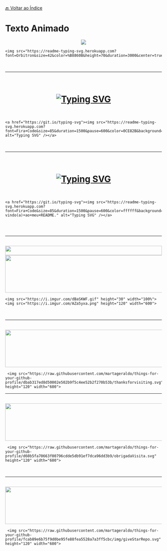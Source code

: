 <br>[🔙 Voltar ao Índice](./README.md)<br>

# Texto Animado


<p align="center">
<img src="https://readme-typing-svg.herokuapp.com?font=Orbitron&size=42&color=%B8860B&height=75&duration=3000&center=true&lines=%F0%9F%85%B6%F0%9F%86%81%F0%9F%85%B4%F0%9F%85%B4%F0%9F%86%83%F0%9F%85%B8%F0%9F%85%BD%F0%9F%85%B6%F0%9F%86%82">
  </p>
  
  ``` 
  <img src="https://readme-typing-svg.herokuapp.com?font=Orbitron&size=42&color=%B8860B&height=70&duration=3000&center=true&lines=%F0%9F%85%B6%F0%9F%86%81%F0%9F%85%B4%F0%9F%85%B4%F0%9F%86%83%F0%9F%85%B8%F0%9F%85%BD%F0%9F%85%B6%F0%9F%86%82"> 
  
```

<br>

---

<br>


<h1 align = "center">
<a href="https://git.io/typing-svg"><img src="https://readme-typing-svg.herokuapp.com?font=Fira+Code&size=85&duration=1500&pause=600&color=0CE82B&background=cc208e&center=true&vCenter=true&multiline=true&width=1920&height=384&lines=Hello+There!;My+name+is+Marta+Geraldo%2C;Welcome+to+my+README." alt="Typing SVG" /></a>
</h1>

<br>

 ```
 <a href="https://git.io/typing-svg"><img src="https://readme-typing-svg.herokuapp.com?font=Fira+Code&size=85&duration=1500&pause=600&color=0CE82B&background=cc208e&center=true&vCenter=true&multiline=true&width=1920&height=384&lines=Hello+There!;My+name+is+Marta+Geraldo%2C;Welcome+to+my+README." alt="Typing SVG" /></a>
 ``` 
 
 <br>
 
 ---
 
 <br>
 
 <h1 align = "center">
<a href="https://git.io/typing-svg"><img src="https://readme-typing-svg.herokuapp.com?font=Fira+Code&size=85&duration=1500&pause=600&color=ffffff&background=4481eb&center=true&vCenter=true&multiline=true&width=1920&height=384&lines=Olá!+Tudo+Bem?;Meu+nome+é+Marta+Geraldo%2C;Bem-vindo(a)+ao+meu+README." alt="Typing SVG" /></a>
</h1>


<br>

 ```
<a href="https://git.io/typing-svg"><img src="https://readme-typing-svg.herokuapp.com?font=Fira+Code&size=85&duration=1500&pause=600&color=ffffff&background=4481eb&center=true&vCenter=true&multiline=true&width=1920&height=384&lines=Olá!+Tudo+Bem?;Meu+nome+é+Marta+Geraldo%2C;Bem-vindo(a)+ao+meu+README." alt="Typing SVG" /></a>
 
 
 ```
 
<br>

---

<br>

<img src="https://i.imgur.com/dBaSKWF.gif" height="30" width="100%">
<img src="https://i.imgur.com/AZa5yxa.png" height="120" width="600">

```
<img src="https://i.imgur.com/dBaSKWF.gif" height="30" width="100%">
<img src="https://i.imgur.com/AZa5yxa.png" height="120" width="600">

```
                                                                                                                                                     
 
<br>                                                                                                                                                

---

<br>


 <img src="https://raw.githubusercontent.com/martageraldo/things-for-your-github-profile/dbab317ed8d50002e502b9f5c4ee52b2f270b53b/thanksforvisiting.svg" height="120" width="600">      
 
 

<br>

```
 <img src="https://raw.githubusercontent.com/martageraldo/things-for-your-github-profile/dbab317ed8d50002e502b9f5c4ee52b2f270b53b/thanksforvisiting.svg" height="120" width="600">  

```

---

<br>


 <img src="https://raw.githubusercontent.com/martageraldo/things-for-your-github-profile/d60b5fa70663f00796cdde5db91ef7dca96dd3b9/obrigadaVisita.svg" height="120" width="600">      
 
 

<br>

```
 <img src="https://raw.githubusercontent.com/martageraldo/things-for-your-github-profile/d60b5fa70663f00796cdde5db91ef7dca96dd3b9/obrigadaVisita.svg" height="120" width="600">  

```

<br>

---

<br>

 <img src="https://raw.githubusercontent.com/martageraldo/things-for-your-github-profile/fcab89e6b75f9d0be95fe88fea5528a7a3ff5cbc/img/giveStarRepo.svg" height="120" width="600">      
 
 

<br>

```
 <img src="https://raw.githubusercontent.com/martageraldo/things-for-your-github-profile/fcab89e6b75f9d0be95fe88fea5528a7a3ff5cbc/img/giveStarRepo.svg" height="120" width="600">  

```

<br>



